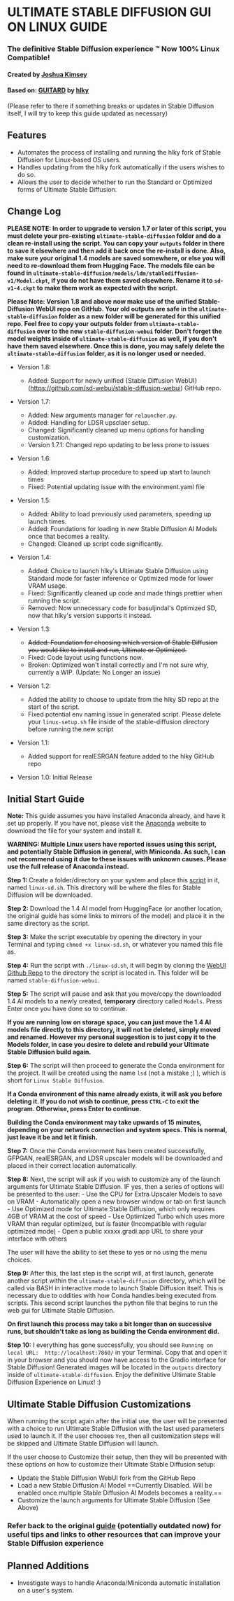 # ULTIMATE STABLE DIFFUSION GUI ON LINUX GUIDE

### The definitive Stable Diffusion experience ™ Now 100% Linux Compatible!
#### Created by [Joshua Kimsey](https://github.com/JoshuaKimsey)

#### Based on: [GUITARD](https://rentry.org/guitard) by [hlky](https://github.com/hlky)
(Please refer to there if something breaks or updates in Stable Diffusion itself, I will try to keep this guide updated as necessary)

## Features
- Automates the process of installing and running the hlky fork of Stable Diffusion for Linux-based OS users.
- Handles updating from the hlky fork automatically if the users wishes to do so.
- Allows the user to decide whether to run the Standard or Optimized forms of Ultimate Stable Diffusion.

## Change Log

**PLEASE NOTE: In order to upgrade to version 1.7 or later of this script, you must delete your pre-existing `ultimate-stable-diffusion` folder and do a clean re-install using the script. You can copy your `outputs` folder in there to save it elsewhere and then add it back once the re-install is done. Also, make sure your original 1.4 models are saved somewhere, or else you will need to re-download them from Hugging Face. The models file can be found in `ultimate-stable-diffusion/models/ldm/stablediffusion-v1/Model.ckpt`, if you do not have them saved elsewhere. Rename it to `sd-v1-4.ckpt` to make them work as expected with the script.**

**Please Note: Version 1.8 and above now make use of the unified Stable-Diffusion WebUI repo on GitHub. Your old outputs are safe in the `ultimate-stable-diffusion` folder as a new folder will be generated for this unified repo. Feel free to copy your outputs folder from `ultimate-stable-diffusion` over to the new `stable-diffusion-webui` folder. Don't forget the model weights inside of `ultimate-stable-diffusion` as well, if you don't have them saved elsewhere. Once this is done, you may safely delete the `ultimate-stable-diffusion` folder, as it is no longer used or needed.**

* Version 1.8:
	- Added: Support for newly unified {Stable Diffusion WebUI}(https://github.com/sd-webui/stable-diffusion-webui) GitHub repo.

* Version 1.7:
	- Added: New arguments manager for `relauncher.py`.
	- Added: Handling for LDSR upsclaer setup.
	- Changed: Significantly cleaned up menu options for handling customization.
    - Version 1.7.1: Changed repo updating to be less prone to issues

* Version 1.6: 
	- Added: Improved startup procedure to speed up start to launch times
	- Fixed: Potential updating issue with the environment.yaml file

* Version 1.5: 
	- Added: Ability to load previously used parameters, speeding up launch times.
	- Added: Foundations for loading in new Stable Diffusion AI Models once that becomes a reality.
	- Changed: Cleaned up script code significantly.

* Version 1.4: 
	- Added: Choice to launch hlky's Ultimate Stable Diffusion using Standard mode for faster inference or Optimized mode for lower VRAM usage.
	- Fixed: Significantly cleaned up code and made things prettier when running the script.
	- Removed: Now unnecessary code for basuljindal's Optimized SD, now that hlky's version supports it instead.

* Version 1.3: 
	- ~~Added: Foundation for choosing which version of Stable Diffusion you would like to install and run, Ultimate or Optimized.~~
	- Fixed: Code layout using functions now.
	- Broken: Optimized won't install correctly and I'm not sure why, currently a WIP. (Update: No Longer an issue)

* Version 1.2: 
	- Added the ability to choose to update from the hlky SD repo at the start of the script. 
	- Fixed potential env naming issue in generated script. Please delete your `linux-setup.sh` file inside of the stable-diffusion directory before running the new script

* Version 1.1: 
	- Added support for realESRGAN feature added to the hlky GitHub repo

* Version 1.0: Initial Release

## Initial Start Guide
**Note:** This guide assumes you have installed Anaconda already, and have it set up properly. If you have not, please visit the [Anaconda](https://www.anaconda.com/products/distribution) website to download the file for your system and install it.

**WARNING: Multiple Linux users have reported issues using this script, and potentially Stable Diffusion in general, with Miniconda. As such, I can not recommend using it due to these issues with unknown causes. Please use the full release of Anaconda instead.**
 
**Step 1:** Create a folder/directory on your system and place this [script](https://github.com/JoshuaKimsey/Linux-StableDiffusion-Script/blob/main/linux-sd.sh) in it, named `linux-sd.sh`. This directory will be where the files for Stable Diffusion will be downloaded.

**Step 2:** Download the 1.4 AI model from HuggingFace (or another location, the original guide has some links to mirrors of the model) and place it in the same directory as the script.

**Step 3:** Make the script executable by opening the directory in your Terminal and typing `chmod +x linux-sd.sh`, or whatever you named this file as.

**Step 4:** Run the script with `./linux-sd.sh`, it will begin by cloning the [WebUI Github Repo](https://github.com/sd-webui/stable-diffusion-webui) to the directory the script is located in. This folder will be named `stable-diffusion-webui`.  

**Step 5:** The script will pause and ask that you move/copy the downloaded 1.4 AI models to a newly created, **temporary** directory called `Models`. Press Enter once you have done so to continue.

**If you are running low on storage space, you can just move the 1.4 AI models file directly to this directory, it will not be deleted, simply moved and renamed. However my personal suggestion is to just **copy** it to the Models folder, in case you desire to delete and rebuild your Ultimate Stable Diffusion build again.**

**Step 6:** The script will then proceed to generate the Conda environment for the project. It will be created using the name `lsd` (not a mistake ;) ), which is short for `Linux Stable Diffusion`.

**If a Conda environment of this name already exists, it will ask you before deleting it. If you do not wish to continue, press `CTRL-C` to exit the program. Otherwise, press Enter to continue.**

**Building the Conda environment may take upwards of 15 minutes, depending on your network connection and system specs. This is normal, just leave it be and let it finish.**

**Step 7:** Once the Conda environment has been created successfully, GFPGAN, realESRGAN, and LDSR upscaler models will be downloaded and placed in their correct location automatically.

**Step 8:** Next, the script will ask if you wish to customize any of the launch arguments for Ultimate Stable Diffusion. IF yes, then a series of options will be presented to the user:
	- Use the CPU for Extra Upscaler Models to save on VRAM
	- Automatically open a new browser window or tab on first launch
	- Use Optimized mode for Ultimate Stable Diffusion, which only requires 4GB of VRAM at the cost of speed
	- Use Optimized Turbo which uses more VRAM than regular optimized, but is faster (Incompatible with regular optimized mode)
	- Open a public xxxxx.gradi.app URL to share your interface with others

The user will have the ability to set these to yes or no using the menu choices.

**Step 9:** After this, the last step is the script will, at first launch, generate another script within the `ultimate-stable-diffusion` directory, which will be called via BASH in interactive mode to launch Stable Diffusion itself. This is necessary due to oddities with how Conda handles being executed from scripts. This second script launches the python file that begins to run the web gui for Ultimate Stable Diffusion.

**On first launch this process may take a bit longer than on successive runs, but shouldn't take as long as building the Conda environment did.**

**Step 10:** I everything has gone successfully, you should see `Running on local URL:  http://localhost:7860/` in your Terminal. Copy that and open it in your browser and you should now have access to the Gradio interface for Stable Diffusion! Generated images will be located in the `outputs` directory inside of `ultimate-stable-diffusion`. Enjoy the definitive Ultimate Stable Diffusion Experience on Linux! :)

## Ultimate Stable Diffusion Customizations

When running the script again after the initial use, the user will be presented with a choice to run Ultimate Stable Diffusion with the last used parameters used to launch it. If the user chooses `Yes`, then all customization steps will be skipped and Ultimate Stable Diffusion will launch.

If the user choose to Customize their setup, then they will be presented with these options on how to customize their Ultimate Stable Diffusion setup:

- Update the Stable Diffusion WebUI fork from the GitHub Repo
- Load a new Stable Diffusion AI Model ==Currently Disabled. Will be enabled once multiple Stable Diffusion AI Models becomes a reality.==
- Customize the launch arguments for Ultimate Stable Diffusion (See Above)

### Refer back to the original [guide](https://rentry.org/guitard) (potentially outdated now) for useful tips and links to other resources that can improve your Stable Diffusion experience

## Planned Additions
- Investigate ways to handle Anaconda/Miniconda automatic installation on a user's system.
